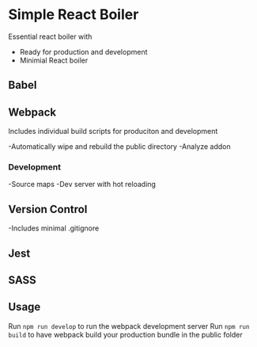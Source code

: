 # Simple React Boiler

Essential react boiler with

- Ready for production and development
- Minimial React boiler

## Babel

## Webpack

Includes individual build scripts for produciton and development

-Automatically wipe and rebuild the public directory
-Analyze addon

### Development

-Source maps
-Dev server with hot reloading

## Version Control

-Includes minimal .gitignore

## Jest

## SASS

## Usage

Run `npm run develop` to run the webpack development server
Run `npm run build` to have webpack build your production bundle in the public folder
